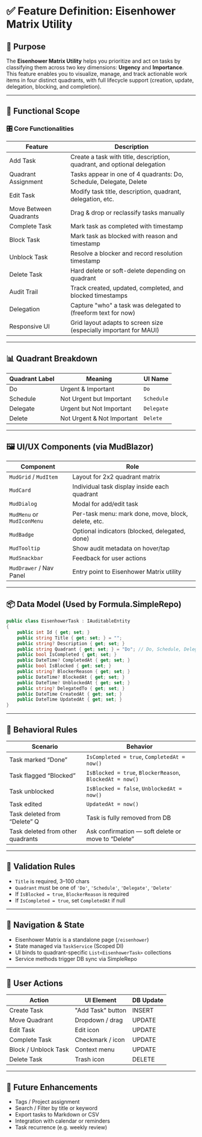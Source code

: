 # ✅ Feature Definition: Eisenhower Matrix Utility

## 🎯 Purpose

The **Eisenhower Matrix Utility** helps you prioritize and act on tasks by classifying them across two key dimensions: **Urgency** and **Importance**. This feature enables you to visualize, manage, and track actionable work items in four distinct quadrants, with full lifecycle support (creation, update, delegation, blocking, and completion).

---

## 🧩 Functional Scope

### 🎛️ Core Functionalities

| Feature                | Description                                                              |
| ---------------------- | ------------------------------------------------------------------------ |
| Add Task               | Create a task with title, description, quadrant, and optional delegation |
| Quadrant Assignment    | Tasks appear in one of 4 quadrants: Do, Schedule, Delegate, Delete       |
| Edit Task              | Modify task title, description, quadrant, delegation, etc.               |
| Move Between Quadrants | Drag & drop or reclassify tasks manually                                 |
| Complete Task          | Mark task as completed with timestamp                                    |
| Block Task             | Mark task as blocked with reason and timestamp                           |
| Unblock Task           | Resolve a blocker and record resolution timestamp                        |
| Delete Task            | Hard delete or soft-delete depending on quadrant                         |
| Audit Trail            | Track created, updated, completed, and blocked timestamps                |
| Delegation             | Capture "who" a task was delegated to (freeform text for now)            |
| Responsive UI          | Grid layout adapts to screen size (especially important for MAUI)        |

---

## 📊 Quadrant Breakdown

| Quadrant Label | Meaning                    | UI Name    |
| -------------- | -------------------------- | ---------- |
| Do             | Urgent & Important         | `Do`       |
| Schedule       | Not Urgent but Important   | `Schedule` |
| Delegate       | Urgent but Not Important   | `Delegate` |
| Delete         | Not Urgent & Not Important | `Delete`   |

---

## 🖼️ UI/UX Components (via MudBlazor)

| Component                  | Role                                                |
| -------------------------- | --------------------------------------------------- |
| `MudGrid` / `MudItem`      | Layout for 2x2 quadrant matrix                      |
| `MudCard`                  | Individual task display inside each quadrant        |
| `MudDialog`                | Modal for add/edit task                             |
| `MudMenu` or `MudIconMenu` | Per-task menu: mark done, move, block, delete, etc. |
| `MudBadge`                 | Optional indicators (blocked, delegated, done)      |
| `MudTooltip`               | Show audit metadata on hover/tap                    |
| `MudSnackbar`              | Feedback for user actions                           |
| `MudDrawer` / Nav Panel    | Entry point to Eisenhower Matrix utility            |

---

## 📦 Data Model (Used by Formula.SimpleRepo)

```csharp
public class EisenhowerTask : IAuditableEntity
{
    public int Id { get; set; }
    public string Title { get; set; } = "";
    public string? Description { get; set; }
    public string Quadrant { get; set; } = "Do"; // Do, Schedule, Delegate, Delete
    public bool IsCompleted { get; set; }
    public DateTime? CompletedAt { get; set; }
    public bool IsBlocked { get; set; }
    public string? BlockerReason { get; set; }
    public DateTime? BlockedAt { get; set; }
    public DateTime? UnblockedAt { get; set; }
    public string? DelegatedTo { get; set; }
    public DateTime CreatedAt { get; set; }
    public DateTime UpdatedAt { get; set; }
}
```

---

## 🧠 Behavioral Rules

| Scenario                          | Behavior                                                 |
| --------------------------------- | -------------------------------------------------------- |
| Task marked “Done”                | `IsCompleted = true`, `CompletedAt = now()`              |
| Task flagged “Blocked”            | `IsBlocked = true`, `BlockerReason`, `BlockedAt = now()` |
| Task unblocked                    | `IsBlocked = false`, `UnblockedAt = now()`               |
| Task edited                       | `UpdatedAt = now()`                                      |
| Task deleted from “Delete” Q      | Task is fully removed from DB                            |
| Task deleted from other quadrants | Ask confirmation — soft delete or move to “Delete”       |

---

## 🧪 Validation Rules

* `Title` is required, 3–100 chars
* `Quadrant` must be one of `'Do'`, `'Schedule'`, `'Delegate'`, `'Delete'`
* If `IsBlocked = true`, `BlockerReason` is required
* If `IsCompleted = true`, set `CompletedAt` if null

---

## 🔄 Navigation & State

* Eisenhower Matrix is a standalone page (`/eisenhower`)
* State managed via `TaskService` (Scoped DI)
* UI binds to quadrant-specific `List<EisenhowerTask>` collections
* Service methods trigger DB sync via SimpleRepo

---

## 🔗 User Actions

| Action               | UI Element        | DB Update |
| -------------------- | ----------------- | --------- |
| Create Task          | "Add Task" button | INSERT    |
| Move Quadrant        | Dropdown / drag   | UPDATE    |
| Edit Task            | Edit icon         | UPDATE    |
| Complete Task        | Checkmark / icon  | UPDATE    |
| Block / Unblock Task | Context menu      | UPDATE    |
| Delete Task          | Trash icon        | DELETE    |

---

## 🧩 Future Enhancements

* Tags / Project assignment
* Search / Filter by title or keyword
* Export tasks to Markdown or CSV
* Integration with calendar or reminders
* Task recurrence (e.g. weekly review)
